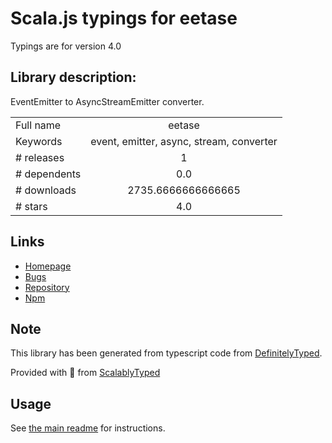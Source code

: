 
# Scala.js typings for eetase

Typings are for version 4.0

## Library description:
EventEmitter to AsyncStreamEmitter converter.

|                    |                 |
| ------------------ | :-------------: |
| Full name          | eetase |
| Keywords           | event, emitter, async, stream, converter |
| # releases         | 1 |
| # dependents       | 0.0 |
| # downloads        | 2735.6666666666665 |
| # stars            | 4.0 |

## Links
- [Homepage](https://github.com/SocketCluster/eetase#readme)
- [Bugs](https://github.com/SocketCluster/eetase/issues)
- [Repository](https://github.com/SocketCluster/eetase)
- [Npm](https://www.npmjs.com/package/eetase)
    


## Note
This library has been generated from typescript code from [DefinitelyTyped](https://definitelytyped.org).

Provided with :purple_heart: from [ScalablyTyped](https://github.com/oyvindberg/ScalablyTyped)

## Usage
See [the main readme](../../readme.md) for instructions.


